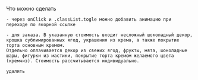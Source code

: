 Что можно сделать

    - через onClick и .classList.togle можно добавить анимацию при переходе по якорной ссылке

    - для заказа. В указанную стоимость входит несложный шоколадный декор, крошка сублимированных ягод, украшения из крема, а также покрытие торта основным кремом.
    Отдельно оплачивается декор из свежих ягод, фрукты, мята, шоколадные шары, фигурки из мастики, покрытие торта кремом желаемого цвета (кремчиз). Стоимость рассчитывается индивидуально.
    
    удалить